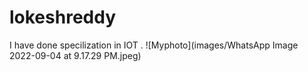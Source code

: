 # lokeshreddy 
I have done specilization in IOT .
![Myphoto](images/WhatsApp Image 2022-09-04 at 9.17.29 PM.jpeg)
